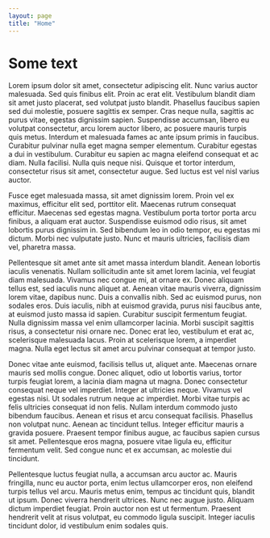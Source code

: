 ```yaml
---
layout: page
title: "Home"
---
```


# Some text 

Lorem ipsum dolor sit amet, consectetur adipiscing elit. Nunc varius auctor malesuada. Sed quis finibus elit. Proin ac erat elit. Vestibulum blandit diam sit amet justo placerat, sed volutpat justo blandit. Phasellus faucibus sapien sed dui molestie, posuere sagittis ex semper. Cras neque nulla, sagittis ac purus vitae, egestas dignissim sapien. Suspendisse accumsan, libero eu volutpat consectetur, arcu lorem auctor libero, ac posuere mauris turpis quis metus. Interdum et malesuada fames ac ante ipsum primis in faucibus. Curabitur pulvinar nulla eget magna semper elementum. Curabitur egestas a dui in vestibulum. Curabitur eu sapien ac magna eleifend consequat et ac diam. Nulla facilisi. Nulla quis neque nisi. Quisque et tortor interdum, consectetur risus sit amet, consectetur augue. Sed luctus est vel nisl varius auctor.

Fusce eget malesuada massa, sit amet dignissim lorem. Proin vel ex maximus, efficitur elit sed, porttitor elit. Maecenas rutrum consequat efficitur. Maecenas sed egestas magna. Vestibulum porta tortor porta arcu finibus, a aliquam erat auctor. Suspendisse euismod odio risus, sit amet lobortis purus dignissim in. Sed bibendum leo in odio tempor, eu egestas mi dictum. Morbi nec vulputate justo. Nunc et mauris ultricies, facilisis diam vel, pharetra massa.

Pellentesque sit amet ante sit amet massa interdum blandit. Aenean lobortis iaculis venenatis. Nullam sollicitudin ante sit amet lorem lacinia, vel feugiat diam malesuada. Vivamus nec congue mi, at ornare ex. Donec aliquam tellus est, sed iaculis nunc aliquet at. Aenean vitae mauris viverra, dignissim lorem vitae, dapibus nunc. Duis a convallis nibh. Sed ac euismod purus, non sodales eros. Duis iaculis, nibh at euismod gravida, purus nisi faucibus ante, at euismod justo massa id sapien. Curabitur suscipit fermentum feugiat. Nulla dignissim massa vel enim ullamcorper lacinia. Morbi suscipit sagittis risus, a consectetur nisi ornare nec. Donec erat leo, vestibulum et erat ac, scelerisque malesuada lacus. Proin at scelerisque lorem, a imperdiet magna. Nulla eget lectus sit amet arcu pulvinar consequat at tempor justo.

Donec vitae ante euismod, facilisis tellus ut, aliquet ante. Maecenas ornare mauris sed mollis congue. Donec aliquet, odio ut lobortis varius, tortor turpis feugiat lorem, a lacinia diam magna ut magna. Donec consectetur consequat neque vel imperdiet. Integer at ultricies neque. Vivamus vel egestas nisi. Ut sodales rutrum neque ac imperdiet. Morbi vitae turpis ac felis ultricies consequat id non felis. Nullam interdum commodo justo bibendum faucibus. Aenean et risus et arcu consequat facilisis. Phasellus non volutpat nunc. Aenean ac tincidunt tellus. Integer efficitur mauris a gravida posuere. Praesent tempor finibus augue, ac faucibus sapien cursus sit amet. Pellentesque eros magna, posuere vitae ligula eu, efficitur fermentum velit. Sed congue nunc et ex accumsan, ac molestie dui tincidunt.

Pellentesque luctus feugiat nulla, a accumsan arcu auctor ac. Mauris fringilla, nunc eu auctor porta, enim lectus ullamcorper eros, non eleifend turpis tellus vel arcu. Mauris metus enim, tempus ac tincidunt quis, blandit ut ipsum. Donec viverra hendrerit ultrices. Nunc nec augue justo. Aliquam dictum imperdiet feugiat. Proin auctor non est ut fermentum. Praesent hendrerit velit at risus volutpat, eu commodo ligula suscipit. Integer iaculis tincidunt dolor, id vestibulum enim sodales quis.
